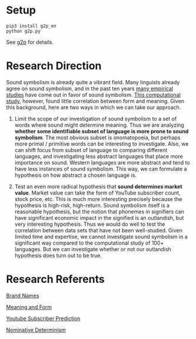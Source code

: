 # Setup
```
pip3 install g2p_en
python g2p.py
```
See [g2p](https://github.com/Kyubyong/g2p) for details.
# Research Direction
Sound symbolism is already quite a vibrant field. Many linguists already agree on sound symbolism, and in the past ten years [many empirical studies](https://www.nickkolenda.com/brand-names/#naming-step2a) have come out in favor of sound symbolism. [This computational study](https://www.aclweb.org/anthology/P19-1171.pdf), however, found little correlation between form and meaning. Given this background, here are two ways in which we can take our approach.

1) Limit the scope of our investigation of sound symbolism to a set of words where sound might determine meaning. Thus we are analyzing **whether some identifiable subset of language is more prone to sound symbolism**. The most obvious subset is onomatopoeia, but perhaps more primal / primitive words can be interesting to investigate. Also, we can shift focus from subset of language to comparing different languages, and investigating less abstract languages that place more importance on sound. Western languages are more abstract and tend to have less instances of sound symbolism. This way, we can formulate a hypothesis on how abstract a chosen language is.

2) Test an even more radical hypothesis that **sound determines market value**. Market value can take the form of YouTube subscriber count, stock price, etc. This is much more interesting precisely because the hypothesis is high-risk, high-return. Sound symbolism itself is a reasonable hypothesis, but the notion that phonemes in signifiers can have significant economic impact in the signified is an outlandish, but very interesting hypothesis. Thus we would do well to test the correlation between data sets that have not been well-studied. Given limited time and expertise, we cannot investigate sound symbolism in a significant way compared to the computational study of 100+ languages. But we can investigate whether or not our outlandish hypothesis does turn out to be true.
# Research Referents
[Brand Names](https://www.nickkolenda.com/brand-names/)

[Meaning and Form](https://www.aclweb.org/anthology/P19-1171.pdf)

[Youtube Subscriber Prediction](https://www.kaggle.com/adepvenugopal/youtube-subscriber-prediction-using-ml)

[Nominative Determinism](https://en.wikipedia.org/wiki/Nominative_determinism)

